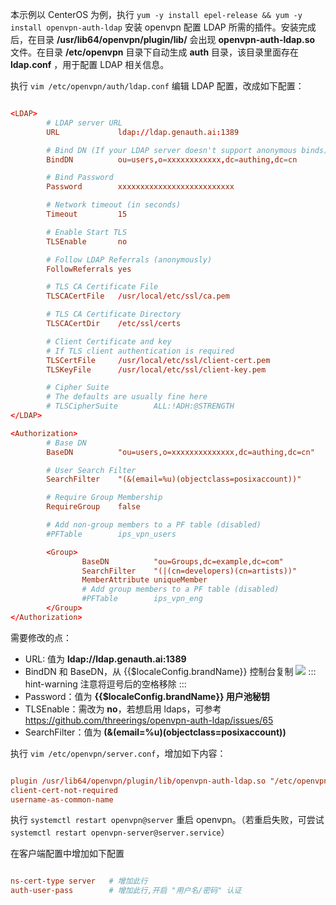 <IntegrationDetailCard :title="`在 openvpn 中安装 ldap 插件`">

本示例以 CenterOS 为例，执行 `yum -y install epel-release && yum -y install openvpn-auth-ldap` 安装 openvpn 配置 LDAP 所需的插件。安装完成后，在目录 **/usr/lib64/openvpn/plugin/lib/** 会出现 **openvpn-auth-ldap.so** 文件。在目录 **/etc/openvpn** 目录下自动生成 **auth** 目录，该目录里面存在 **ldap.conf** ，用于配置 LDAP 相关信息。

</IntegrationDetailCard>

<IntegrationDetailCard :title="`配置 LDAP`">

执行 `vim /etc/openvpn/auth/ldap.conf` 编辑 LDAP 配置，改成如下配置：

```conf

<LDAP>
        # LDAP server URL
        URL             ldap://ldap.genauth.ai:1389

        # Bind DN (If your LDAP server doesn't support anonymous binds)
        BindDN          ou=users,o=xxxxxxxxxxxx,dc=authing,dc=cn

        # Bind Password
        Password        xxxxxxxxxxxxxxxxxxxxxxxxxx

        # Network timeout (in seconds)
        Timeout         15

        # Enable Start TLS
        TLSEnable       no

        # Follow LDAP Referrals (anonymously)
        FollowReferrals yes

        # TLS CA Certificate File
        TLSCACertFile   /usr/local/etc/ssl/ca.pem

        # TLS CA Certificate Directory
        TLSCACertDir    /etc/ssl/certs

        # Client Certificate and key
        # If TLS client authentication is required
        TLSCertFile     /usr/local/etc/ssl/client-cert.pem
        TLSKeyFile      /usr/local/etc/ssl/client-key.pem

        # Cipher Suite
        # The defaults are usually fine here
        # TLSCipherSuite        ALL:!ADH:@STRENGTH
</LDAP>

<Authorization>
        # Base DN
        BaseDN          "ou=users,o=xxxxxxxxxxxxxx,dc=authing,dc=cn"

        # User Search Filter
        SearchFilter    "(&(email=%u)(objectclass=posixaccount))"

        # Require Group Membership
        RequireGroup    false

        # Add non-group members to a PF table (disabled)
        #PFTable        ips_vpn_users

        <Group>
                BaseDN          "ou=Groups,dc=example,dc=com"
                SearchFilter    "(|(cn=developers)(cn=artists))"
                MemberAttribute uniqueMember
                # Add group members to a PF table (disabled)
                #PFTable        ips_vpn_eng
        </Group>
</Authorization>

```

需要修改的点：

- URL: 值为 **ldap://ldap.genauth.ai:1389**
- BindDN 和 BaseDN，从 {{$localeConfig.brandName}} 控制台复制
  ![](~@imagesZhCn/integration/ldap-openvpn/1-1.png)
  ::: hint-warning
  注意将逗号后的空格移除
  :::
- Password：值为 **{{$localeConfig.brandName}} 用户池秘钥**
- TLSEnable：需改为 **no**，若想启用 ldaps，可参考 https://github.com/threerings/openvpn-auth-ldap/issues/65
- SearchFilter：值为 **(&(email=%u)(objectclass=posixaccount))**

</IntegrationDetailCard>

<IntegrationDetailCard :title="`修改 openvpn 服务端配置`">

执行 `vim /etc/openvpn/server.conf`，增加如下内容：

```conf

plugin /usr/lib64/openvpn/plugin/lib/openvpn-auth-ldap.so "/etc/openvpn/auth/ldap.conf"
client-cert-not-required
username-as-common-name

```

执行 `systemctl restart openvpn@server` 重启 openvpn。（若重启失败，可尝试 `systemctl restart openvpn-server@server.service`）

</IntegrationDetailCard>

<IntegrationDetailCard :title="`修改 openvpn 客户端配置`">

在客户端配置中增加如下配置

```conf

ns-cert-type server   # 增加此行
auth-user-pass        # 增加此行,开启 "用户名/密码" 认证

```

</IntegrationDetailCard>
